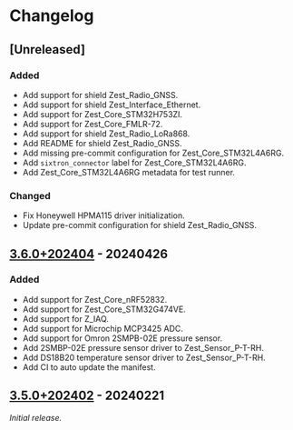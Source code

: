 # Changelog

## [Unreleased]

### Added

- Add support for shield Zest_Radio_GNSS.
- Add support for shield Zest_Interface_Ethernet.
- Add support for Zest_Core_STM32H753ZI.
- Add support for Zest_Core_FMLR-72.
- Add support for shield Zest_Radio_LoRa868.
- Add README for shield Zest_Radio_GNSS.
- Add missing pre-commit configuration for Zest_Core_STM32L4A6RG.
- Add `sixtron_connector` label for Zest_Core_STM32L4A6RG.
- Add Zest_Core_STM32L4A6RG metadata for test runner.

### Changed

- Fix Honeywell HPMA115 driver initialization.
- Update pre-commit configuration for shield Zest_Radio_GNSS.

## [3.6.0+202404] - 20240426

### Added

- Add support for Zest_Core_nRF52832.
- Add support for Zest_Core_STM32G474VE.
- Add support for Z_IAQ.
- Add support for Microchip MCP3425 ADC.
- Add support for Omron 2SMPB-02E pressure sensor.
- Add 2SMBP-02E pressure sensor driver to Zest_Sensor_P-T-RH.
- Add DS18B20 temperature sensor driver to Zest_Sensor_P-T-RH.
- Add CI to auto update the manifest.

## [3.5.0+202402] - 20240221

_Initial release._

[3.5.0+202402]: https://github.com/catie-aq/zephyr_6tron-manifest/releases/tag/v3.5.0+202402
[3.6.0+202404]: https://github.com/catie-aq/zephyr_6tron-manifest/releases/tag/v3.6.0+202404
